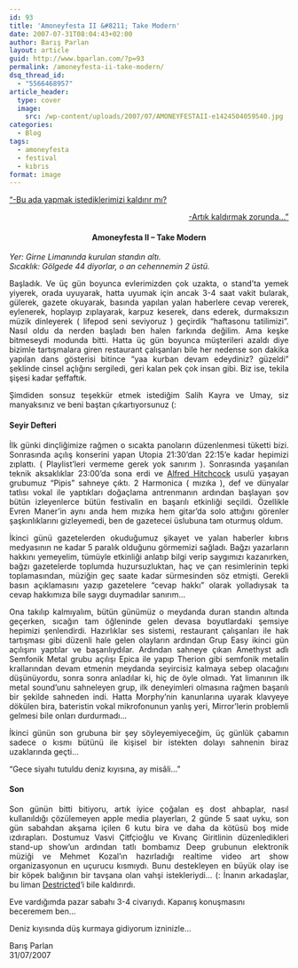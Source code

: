 ```yaml
---
id: 93
title: 'Amoneyfesta II &#8211; Take Modern'
date: 2007-07-31T08:04:43+02:00
author: Barış Parlan
layout: article
guid: http://www.bparlan.com/?p=93
permalink: /amoneyfesta-ii-take-modern/
dsq_thread_id:
  - "5566468957"
article_header:
  type: cover
  image:
    src: /wp-content/uploads/2007/07/AMONEYFESTAII-e1424504059540.jpg
categories:
  - Blog
tags:
  - amoneyfesta
  - festival
  - kıbrıs
format: image
---
```


<p align="left">
  <a title="Amoneyfesta @ Hi5" href="http://amoneyfesta.hi5.com/" target="_blank">&#8220;-Bu ada yapmak istediklerimizi kaldırır mı?</a>
</p>

<p align="right">
  <a title="Amoneyfesta @ Myspace" href="http://www.myspace.com/amoneyfesta" target="_blank">-Artık kaldırmak zorunda&#8230;&#8221;</a>
</p>

<h4 align="center">
  <strong>Amoneyfesta II &#8211; Take Modern</strong>
</h4>

_Yer: Girne Limanında kurulan standın altı.  
Sıcaklık: Gölgede 44 diyorlar, o an cehennemin 2 üstü._

<p style="text-align: justify;">
  Başladık. Ve üç gün boyunca evlerimizden çok uzakta, o stand&#8217;ta yemek yiyerek, orada uyuyarak, hatta uyumak için ancak 3-4 saat vakit bularak, gülerek, gazete okuyarak, basında yapılan yalan haberlere cevap vererek, eylenerek, hoplayıp zıplayarak, karpuz keserek, dans ederek, durmaksızın müzik dinleyerek ( lifepod seni seviyoruz ) geçirdik &#8220;haftasonu tatilimizi&#8221;. Nasıl oldu da nerden başladı ben halen farkında değilim. Ama keşke bitmeseydi modunda bitti. Hatta üç gün boyunca müşterileri azaldı diye bizimle tartışmalara giren restaurant çalışanları bile her nedense son dakika yapılan dans gösterisi bitince &#8220;yaa kurban devam edeydiniz? güzeldi&#8221; şeklinde cinsel açlığını sergiledi, geri kalan pek çok insan gibi. Biz ise, tekila şişesi kadar şeffaftık.
</p>

<p style="text-align: justify;">
  Şimdiden sonsuz teşekkür etmek istediğim Salih Kayra ve Umay, siz manyaksınız ve beni baştan çıkartıyorsunuz (:
</p>

<h4 style="text-align: justify;">
  Seyir Defteri
</h4>

<p style="text-align: justify;">
  İlk günki dinçliğimize rağmen o sıcakta panoların düzenlenmesi tüketti bizi. Sonrasında açılış konserini yapan Utopia 21:30&#8217;dan 22:15&#8217;e kadar hepimizi zıplattı. ( Playlist&#8217;leri vermeme gerek yok sanırım ). Sonrasında yaşanılan teknik aksaklıklar 23:00&#8217;da sona erdi ve <a title="23:00'dan önce alfred gösterilmez" href="http://en.wikipedia.org/wiki/Alfred_Hitchcock" target="_blank">Alfred Hitchcock</a> usulü yaşayan grubumuz &#8220;Pipis&#8221; sahneye çıktı. 2 Harmonica ( mızıka ), def ve dünyalar tatlısı vokal ile yaptıkları doğaçlama antrenmanın ardından başlayan şov bütün izleyenlerce bütün festivalin en başarılı etkinliği seçildi. Özellikle Evren Maner&#8217;in aynı anda hem mızıka hem gitar&#8217;da solo attığını görenler şaşkınlıklarını gizleyemedi, ben de gazetecei üslubuna tam oturmuş oldum.
</p>

<p style="text-align: justify;">
  İkinci günü gazetelerden okuduğumuz şikayet ve yalan haberler kıbrıs medyasının ne kadar 5 paralık olduğunu görmemizi sağladı. Bağzı yazarların hakkını yemeyelim, tümüyle etkinliği anlatıp bilgi verip saygımızı kazanırken, bağzı gazetelerde toplumda huzursuzluktan, haç ve çan resimlerinin tepki toplamasından, müziğin geç saate kadar sürmesinden söz etmişti. Gerekli basın açıklamasını yazıp gazetelere &#8220;cevap hakkı&#8221; olarak yolladıysak ta cevap hakkımıza bile saygı duymadılar sanırım&#8230;
</p>

<p style="text-align: justify;">
  Ona takılıp kalmıyalım, bütün günümüz o meydanda duran standın altında geçerken, sıcağın tam öğleninde gelen devasa boyutlardaki şemsiye hepimizi şenlendirdi. Hazırlıklar ses sistemi, restaurant çalışanları ile hak tartışması gibi düzenli hale gelen olayların ardından Grup Easy ikinci gün açılışını yaptılar ve başarılıydılar. Ardından sahneye çıkan Amethyst adlı Semfonik Metal grubu açılışı Epica ile yapıp Therion gibi semfonik metalin krallarından devam etmenin meydanda seyircisiz kalmaya sebep olacağını düşünüyordu, sonra sonra anladılar ki, hiç de öyle olmadı. Yat limanının ilk metal sound&#8217;unu sahneleyen grup, ilk deneyimleri olmasına rağmen başarılı bir şekilde sahneden indi. Hatta Morphy&#8217;nin kanunlarına uyarak klavyeye dökülen bira, bateristin vokal mikrofonunun yanlış yeri, Mirror&#8217;lerin problemli gelmesi bile onları durdurmadı&#8230;
</p>

<p style="text-align: justify;">
  İkinci günün son grubuna bir şey söyleyemiyeceğim, üç günlük çabamın sadece o kısmı bütünü ile kişisel bir istekten dolayı sahnenin biraz uzaklarında geçti&#8230;
</p>

<p style="text-align: justify;">
  &#8220;Gece siyahı tutuldu deniz kıyısına, ay misâli&#8230;&#8221;
</p>

<h4 style="text-align: justify;">
  Son
</h4>

<p style="text-align: justify;">
  Son günün bitti bitiyoru, artık iyice çoğalan eş dost ahbaplar, nasıl kullanıldığı çözülemeyen apple media playerları, 2 günde 5 saat uyku, son gün sabahdan akşama içilen 6 kutu bira ve daha da kötüsü boş mide ızdırapları. Dostumuz Vasvi Çitfçioğlu ve Kıvanç Giritlinin düzenledikleri stand-up show&#8217;un ardından tatlı bombamız Deep grubunun elektronik müziği ve Mehmet Kozal&#8217;ın hazırladığı realtime video art show organizasyonun en uçurucu kısmıydı. Bunu destekleyen en büyük olay ise bir köpek balığının bir tavşana olan vahşi istekleriydi&#8230; (: İnanın arkadaşlar, bu liman <a title="Destricted The Movie" href="http://www.imdb.com/title/tt0492962/" target="_blank">Destricted</a>&#8216;i bile kaldırırdı.
</p>

Eve vardığımda pazar sabahı 3-4 civarıydı. Kapanış konuşmasını beceremem ben&#8230;

Deniz kıyısında düş kurmaya gidiyorum izninizle&#8230;

Barış Parlan  
31/07/2007
